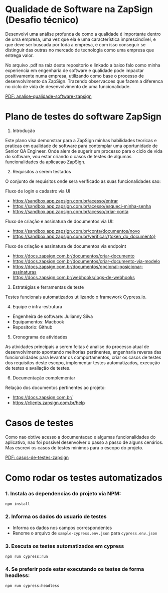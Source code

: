 # Qualidade de Software na ZapSign (Desafio técnico)

Desenvolvi uma análise profunda de como a qualidade é importante dentro de uma empresa, uma vez que ela é uma característica imprescindível, e que deve ser buscada por toda a empresa, e com isso conseguir se distinguir das outras no mercado de tecnologia como uma empresa que entrega valor.

No arquivo .pdf na raiz deste repositorio e linkado a baixo falo como minha experiencia em engenharia de software e qualidade pode impactar positivamente numa empresa, utilizando como base o processo de desenvolvimento da ZapSign. Trazendo observacoes que fazem a diferenca no ciclo de vida de desenvolvimento de uma funcionalidade.

[PDF: analise-qualidade-software-zapsign](analise-qualidade-software-zapsign.pdf)

# Plano de testes do software ZapSign

1. Introdução

Este plano visa demonstrar para a ZapSign minhas habilidades teoricas e praticas em qualidade de software para contemplar uma oportunidade de Senior QA Engineer. Onde alem de sugerir um processo para o ciclo de vida do software, vou estar criando o casos de testes de algumas funcionalidades da aplicacao ZapSign.

2. Requisitos a serem testados

O conjunto de requisitos onde sera verificado as suas funcionalidades sao:

Fluxo de login e cadastro via UI
- https://sandbox.app.zapsign.com.br/acesso/entrar
- https://sandbox.app.zapsign.com.br/acesso/esqueci-minha-senha
- https://sandbox.app.zapsign.com.br/acesso/criar-conta

Fluxo de criação e assinatura de documentos via UI:
- https://sandbox.app.zapsign.com.br/conta/documentos/novo
- https://sandbox.app.zapsign.com.br/verificar/{token_do_documento}

Fluxo de criação e assinatura de documentos via endpoint
- https://docs.zapsign.com.br/documentos/criar-documento
- https://docs.zapsign.com.br/documentos/criar-documento-via-modelo
- https://docs.zapsign.com.br/documentos/opcional-posicionar-assinaturas
- https://docs.zapsign.com.br/webhooks/logs-de-webhooks

3. Estratégias e ferramentas de teste

Testes funcionais automatizados utilizando o framework Cypress.io.

4. Equipe e infra-estrutura

- Engenheira de software: Julianny Silva
- Equipamentos: Macbook
- Repositorio: Github

5. Cronograma de atividades

As atividades principais a serem feitas é analise do processo atual de desenvolvimento apontando melhorias pertinentes, engenharia reversa das funcionalidades para levantar os comportamentos, criar os casos de testes dos requisitos deste escopo, implementar testes automatizados, execução de testes e avaliação de testes.

6. Documentação complementar

Relação dos documentos pertinentes ao projeto:
- https://docs.zapsign.com.br/
- https://clients.zapsign.com.br/help

# Casos de testes

Como nao obtive acesso a documentacao e algumas funcionalidades do aplicativo, nao foi possivel desenvolver o passo a passo de alguns cenários. Mas escrevi os casos de testes minimos para o escopo do projeto.

[PDF: casos-de-testes-zapsign](casos-de-testes-zapsign.pdf)

# Como rodar os testes automatizados

### 1. Instala as dependencias do projeto via NPM:
```
npm install
```

### 2. Informa os dados do usuario de testes

- Informa os dados nos campos correspondentes
- Renome o arquivo de `sample-cypress.env.json` para `cypress.env.json`

### 3. Executa os testes automatizados em cypress
```
npm run cypress:run
```

### 4. Se preferir pode estar executando os testes de forma headless:
```
npm run cypress:headless
```